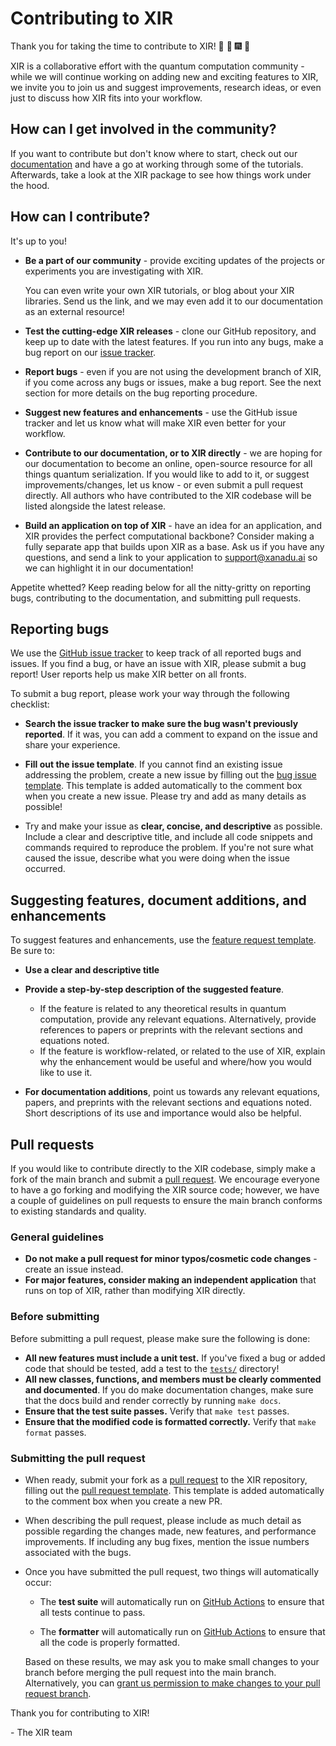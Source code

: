 # Contributing to XIR

Thank you for taking the time to contribute to XIR!
:confetti_ball: :tada: :fireworks: :balloon:

XIR is a collaborative effort with the quantum computation community - while we
will continue working on adding new and exciting features to XIR, we invite you
to join us and suggest improvements, research ideas, or even just to discuss how
XIR fits into your workflow.

## How can I get involved in the community?

If you want to contribute but don't know where to start, check out our
[documentation](https://quantum-xir.readthedocs.io) and have a go at working
through some of the tutorials.  Afterwards, take a look at the XIR package to
see how things work under the hood.

## How can I contribute?

It's up to you!

* **Be a part of our community** - provide exciting updates of the projects or
  experiments you are investigating with XIR.

  You can even write your own XIR tutorials, or blog about your XIR libraries.
  Send us the link, and we may even add it to our documentation as an external
  resource!

* **Test the cutting-edge XIR releases** - clone our GitHub repository, and keep
  up to date with the latest features. If you run into any bugs, make a bug
  report on our [issue tracker](https://github.com/XanaduAI/xir/issues).

* **Report bugs** - even if you are not using the development branch of XIR, if
  you come across any bugs or issues, make a bug report. See the next section
  for more details on the bug reporting procedure.

* **Suggest new features and enhancements** - use the GitHub issue tracker and
  let us know what will make XIR even better for your workflow.

* **Contribute to our documentation, or to XIR directly** - we are hoping for
  our documentation to become an online, open-source resource for all things
  quantum serialization. If you would like to add to it, or suggest
  improvements/changes, let us know - or even submit a pull request directly.
  All authors who have contributed to the XIR codebase will be listed alongside
  the latest release.

* **Build an application on top of XIR** - have an idea for an application, and
  XIR provides the perfect computational backbone? Consider making a fully
  separate app that builds upon XIR as a base. Ask us if you have any questions,
  and send a link to your application to support@xanadu.ai so we can highlight
  it in our documentation!

Appetite whetted? Keep reading below for all the nitty-gritty on reporting bugs,
contributing to the documentation, and submitting pull requests.

## Reporting bugs

We use the [GitHub issue tracker](https://github.com/XanaduAI/xir/issues) to
keep track of all reported bugs and issues. If you find a bug, or have an issue
with XIR, please submit a bug report! User reports help us make XIR better on
all fronts.

To submit a bug report, please work your way through the following checklist:

* **Search the issue tracker to make sure the bug wasn't previously reported**.
  If it was, you can add a comment to expand on the issue and share your
  experience.

* **Fill out the issue template**. If you cannot find an existing issue
  addressing the problem, create a new issue by filling out the
  [bug issue template](ISSUE_TEMPLATE/bug-report.yml). This template is added
  automatically to the comment box when you create a new issue. Please try and
  add as many details as possible!

* Try and make your issue as **clear, concise, and descriptive** as possible.
  Include a clear and descriptive title, and include all code snippets and
  commands required to reproduce the problem. If you're not sure what caused the
  issue, describe what you were doing when the issue occurred.

## Suggesting features, document additions, and enhancements

To suggest features and enhancements, use the
[feature request template](ISSUE_TEMPLATE/feature-request.yml). Be sure to:

* **Use a clear and descriptive title**

* **Provide a step-by-step description of the suggested feature**.

  - If the feature is related to any theoretical results in quantum computation,
    provide any relevant equations. Alternatively, provide references to
    papers or preprints with the relevant sections and equations noted.
  - If the feature is workflow-related, or related to the use of XIR, explain
    why the enhancement would be useful and where/how you would like to use it.

* **For documentation additions**, point us towards any relevant equations,
    papers, and preprints with the relevant sections and equations noted. Short
    descriptions of its use and importance would also be helpful.

## Pull requests

If you would like to contribute directly to the XIR codebase, simply make a
fork of the main branch and submit a
[pull request](https://help.github.com/articles/about-pull-requests). We
encourage everyone to have a go forking and modifying the XIR source code;
however, we have a couple of guidelines on pull requests to ensure the main
branch conforms to existing standards and quality.

### General guidelines

* **Do not make a pull request for minor typos/cosmetic code changes** - create
  an issue instead.
* **For major features, consider making an independent application** that runs
  on top of XIR, rather than modifying XIR directly.

### Before submitting

Before submitting a pull request, please make sure the following is done:

* **All new features must include a unit test.** If you've fixed a bug or added
  code that should be tested, add a test to the [`tests/`](tests/) directory!
* **All new classes, functions, and members must be clearly commented and documented**.
  If you do make documentation changes, make sure that the docs build and render
  correctly by running `make docs`.
* **Ensure that the test suite passes.**  Verify that `make test` passes.
* **Ensure that the modified code is formatted correctly.**  Verify that
  `make format` passes.

### Submitting the pull request
* When ready, submit your fork as a
  [pull request](https://help.github.com/articles/about-pull-requests) to the
  XIR repository, filling out the
  [pull request template](./PULL_REQUEST_TEMPLATE.md). This template is added
  automatically to the comment box when you create a new PR.

* When describing the pull request, please include as much detail as possible
  regarding the changes made, new features, and performance improvements. If
  including any bug fixes, mention the issue numbers associated with the bugs.

* Once you have submitted the pull request, two things will automatically occur:

  - The **test suite** will automatically run on
    [GitHub Actions](https://github.com/XanaduAI/xir/actions) to ensure
    that all tests continue to pass.

  - The **formatter** will automatically run on
    [GitHub Actions](https://github.com/XanaduAI/xir/actions) to ensure
    that all the code is properly formatted.

  Based on these results, we may ask you to make small changes to your branch
  before merging the pull request into the main branch. Alternatively, you can
  [grant us permission to make changes to your pull request branch](https://help.github.com/articles/allowing-changes-to-a-pull-request-branch-created-from-a-fork/).

Thank you for contributing to XIR!

\- The XIR team
